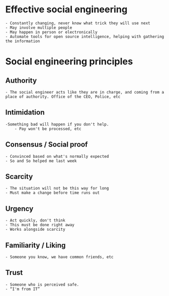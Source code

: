 # Effective social engineering
	- Constantly changing, never know what trick they will use next
	- May involve multiple people
	- May happen in person or electronically
	- Automate tools for open source intelligence, helping with gathering the information
# Social engineering principles
## Authority
	- The social engineer acts like they are in charge, and coming from a place of authority. Office of the CEO, Police, etc
## Intimidation
	-Something bad will happen if you don't help.
		- Pay won't be processed, etc
## Consensus / Social proof
	- Convinced based on what's normally expected
	- So and So helped me last week
## Scarcity
	- The situation will not be this way for long
	- Must make a change before time runs out
## Urgency
	- Act quickly, don't think
	- This must be done right away
	- Works alongside scarcity
## Familiarity / Liking
	- Someone you know, we have common friends, etc
## Trust
	- Someone who is perceived safe.
	- “I'm from IT”
